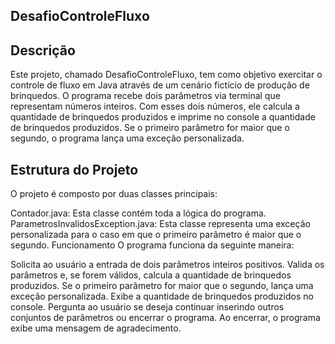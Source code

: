 ## DesafioControleFluxo


## Descrição

Este projeto, chamado DesafioControleFluxo, tem como objetivo exercitar o controle de fluxo em Java através de um cenário fictício de produção de brinquedos. O programa recebe dois parâmetros via terminal que representam números inteiros. Com esses dois números, ele calcula a quantidade de brinquedos produzidos e imprime no console a quantidade de brinquedos produzidos. Se o primeiro parâmetro for maior que o segundo, o programa lança uma exceção personalizada.

## Estrutura do Projeto
O projeto é composto por duas classes principais:

Contador.java: Esta classe contém toda a lógica do programa.
ParametrosInvalidosException.java: Esta classe representa uma exceção personalizada para o caso em que o primeiro parâmetro é maior que o segundo.
Funcionamento
O programa funciona da seguinte maneira:

Solicita ao usuário a entrada de dois parâmetros inteiros positivos.
Valida os parâmetros e, se forem válidos, calcula a quantidade de brinquedos produzidos.
Se o primeiro parâmetro for maior que o segundo, lança uma exceção personalizada.
Exibe a quantidade de brinquedos produzidos no console.
Pergunta ao usuário se deseja continuar inserindo outros conjuntos de parâmetros ou encerrar o programa.
Ao encerrar, o programa exibe uma mensagem de agradecimento.